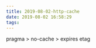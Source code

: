 ```yaml
---
title: 2019-08-02-http-cache
date: 2019-08-02 16:58:29
tags:
---
```


pragma > no-cache > expires
etag